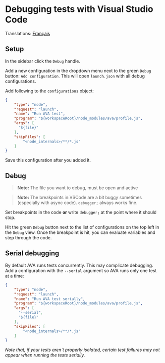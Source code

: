 # Debugging tests with Visual Studio Code

Translations: [Français](https://github.com/avajs/ava-docs/blob/master/fr_FR/docs/recipes/debugging-with-vscode.md)

## Setup

In the sidebar click the `Debug` handle.

Add a new configuration in the dropdown menu next to the green `Debug` button: `Add configuration`. This will open `launch.json` with all debug configurations.

Add following to the `configurations` object:

```json
{
	"type": "node",
	"request": "launch",
	"name": "Run AVA test",
	"program": "${workspaceRoot}/node_modules/ava/profile.js",
	"args": [
	  "${file}"
	],
	"skipFiles": [
		"<node_internals>/**/*.js"
	]
}
```

Save this configuration after you added it.

## Debug

> **Note:** The file you want to debug, must be open and active

> **Note:** The breakpoints in VSCode are a bit buggy sometimes (especially with async code). `debugger;` always works fine.

Set breakpoints in the code **or** write `debugger;` at the point where it should stop.

Hit the green `Debug` button next to the list of configurations on the top left in the `Debug` view. Once the breakpoint is hit, you can evaluate variables and step through the code.

## Serial debugging

By default AVA runs tests concurrently. This may complicate debugging. Add a configuration with the `--serial` argument so AVA runs only one test at a time:

```json
{
	"type": "node",
	"request": "launch",
	"name": "Run AVA test serially",
	"program": "${workspaceRoot}/node_modules/ava/profile.js",
	"args": [
	  "--serial",
	  "${file}"
	],
	"skipFiles": [
		"<node_internals>/**/*.js"
	]
}
```

*Note that, if your tests aren't properly isolated, certain test failures may not appear when running the tests serially.*
